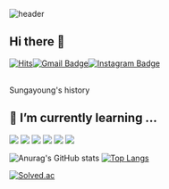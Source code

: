 ![header](https://capsule-render.vercel.app/api?type=waving&color=auto&height=200&section=header&text=grass%20planting&fontSize=70)

## Hi there 👋

[![Hits](https://hits.seeyoufarm.com/api/count/incr/badge.svg?url=https%3A%2F%2Fgithub.com%2FSungayoung&count_bg=%2379C83D&title_bg=%23555555&icon=&icon_color=%23E7E7E7&title=hits&edge_flat=false)](https://hits.seeyoufarm.com)[![Gmail Badge](https://img.shields.io/badge/Gmail-D14836?style=flat&logo=Gmail&logoColor=white)](mailto:chengeying1025@gmail.com)[![Instagram Badge](https://img.shields.io/badge/Instagram-E4405F?style=flat&logo=Instagram&logoColor=white)](https://www.instagram.com/a_young1997)

<br>Sungayoung's history 

## 🌱 I’m currently learning ...

<p><img src="https://img.shields.io/badge/Python-3776AB?style=flat-square&logo=Python&logoColor=white"/>
<img src="https://img.shields.io/badge/Vue.js-4FC08D?style=flat-square&logo=Vue.js&logoColor=white"/>
<img src="https://img.shields.io/badge/HTML5-E34F26?style=flat-square&logo=HTML5&logoColor=white"/>
<img src="https://img.shields.io/badge/CSS3-1572B6?style=flat-square&logo=CSS3&logoColor=white"/>
<img src="https://img.shields.io/badge/JavaScript-F7DF1E?style=flat-square&logo=JavaScript&logoColor=black"/>
<img src="https://img.shields.io/badge/Django-092E20?style=flat-square&logo=Django&logoColor=white"/>


</p>

![Anurag's GitHub stats](https://github-readme-stats.vercel.app/api?username=Sungayoung&theme=algolia&show_icons=true)
[![Top Langs](https://github-readme-stats.vercel.app/api/top-langs/?username=Sungayoung&layout=compact)](https://github.com/anuraghazra/github-readme-stats)

[![Solved.ac](http://mazassumnida.wtf/api/v2/generate_badge?boj=ayoung0924)](https://solved.ac/ayoung0924)



<!--
아이콘 검색하는 곳 
https://shields.io/



**Sungayoung/Sungayoung** is a ✨ _special_ ✨ repository because its `README.md` (this file) appears on your GitHub profile.

Here are some ideas to get you started:

- 🔭 I’m currently working on ...
- 🌱 I’m currently learning ...
- 👯 I’m looking to collaborate on ...
- 🤔 I’m looking for help with ...
- 💬 Ask me about ...
- 📫 How to reach me: ...
- 😄 Pronouns: ...
- ⚡ Fun fact: ...
  -->

